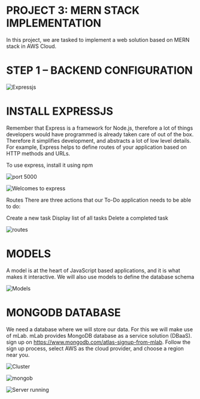 # PROJECT 3: MERN STACK IMPLEMENTATION

In this project, we are tasked to implement a web solution based on MERN stack in AWS Cloud.

# STEP 1 – BACKEND CONFIGURATION

![Expressjs](https://user-images.githubusercontent.com/110794738/190992592-56ce88ce-cd73-45a8-8c17-bbe3ca03879f.PNG)

# INSTALL EXPRESSJS

Remember that Express is a framework for Node.js, therefore a lot of things developers would have programmed is already taken care of out of the box. Therefore it simplifies development, and abstracts a lot of low level details. For example, Express helps to define routes of your application based on HTTP methods and URLs.

To use express, install it using npm

![port 5000](https://user-images.githubusercontent.com/110794738/190996988-7c0a0af9-9653-4644-86d2-7eed0b1b5cea.PNG)

![Welcomes to express](https://user-images.githubusercontent.com/110794738/190997262-ae92023b-bd5f-4114-87d7-5c9b3f70df7a.PNG)

Routes
There are three actions that our To-Do application needs to be able to do:

Create a new task
Display list of all tasks
Delete a completed task

![routes](https://user-images.githubusercontent.com/110794738/191001274-89139ab9-8433-4469-863a-ec53ed5dc4f8.PNG)

# MODELS

A model is at the heart of JavaScript based applications, and it is what makes it interactive. We will also use models to define the database schema 

![Models](https://user-images.githubusercontent.com/110794738/191085352-7e47409f-5268-4d43-ad34-b25be01d8520.PNG)

# MONGODB DATABASE

We need a database where we will store our data. For this we will make use of mLab. mLab provides MongoDB database as a service solution (DBaaS). sign up on https://www.mongodb.com/atlas-signup-from-mlab. Follow the sign up process, select AWS as the cloud provider, and choose a region near you.

![Cluster](https://user-images.githubusercontent.com/110794738/192343959-12f99c09-48bb-45ad-a3d6-a40fedf76974.PNG)


![mongob](https://user-images.githubusercontent.com/110794738/191280255-0f7f8e36-1fbf-41a4-9e6c-9bf630aee52d.PNG)

![Server running](https://user-images.githubusercontent.com/110794738/192383813-10799379-5a43-47e4-8f03-27afac20d10e.PNG)

